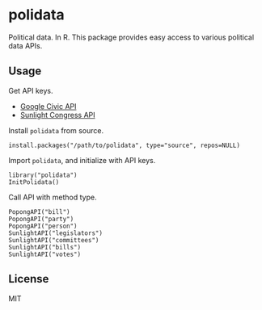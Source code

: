 # polidata

Political data. In R.
This package provides easy access to various political data APIs.

## Usage

Get API keys.

- [Google Civic API](https://developers.google.com/civic-information/docs/using_api)
- [Sunlight Congress API](http://sunlightfoundation.com/api/accounts/register/)

Install `polidata` from source.

    install.packages("/path/to/polidata", type="source", repos=NULL)

Import `polidata`, and initialize with API keys.

    library("polidata")
    InitPolidata()

Call API with method type.

    PopongAPI("bill")
    PopongAPI("party")
    PopongAPI("person")
    SunlightAPI("legislators")
    SunlightAPI("committees")
    SunlightAPI("bills")
    SunlightAPI("votes")

## License
MIT
